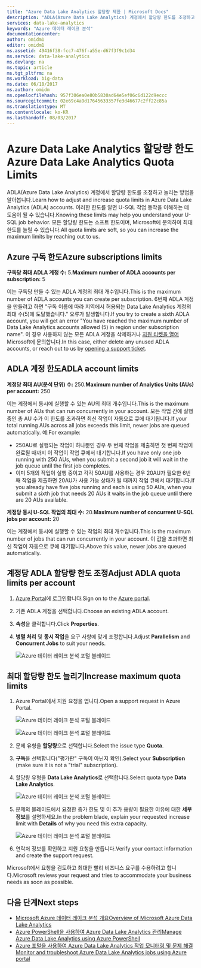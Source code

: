 ```yaml
---
title: "Azure Data Lake Analytics 할당량 제한 | Microsoft Docs"
description: "ADLA(Azure Data Lake Analytics) 계정에서 할당량 한도를 조정하고 늘리는 방법을 알아봅니다."
services: data-lake-analytics
keywords: "Azure 데이터 레이크 분석"
documentationcenter: 
author: omidm1
editor: omidm1
ms.assetid: 49416f38-fcc7-476f-a55e-d67f3f9c1d34
ms.service: data-lake-analytics
ms.devlang: na
ms.topic: article
ms.tgt_pltfrm: na
ms.workload: big-data
ms.date: 06/18/2017
ms.author: omidm
ms.openlocfilehash: 957f306ea0e80b5830ad64e5ef06c6d122d9eccc
ms.sourcegitcommit: 02e69c4a9d17645633357fe3d46677c2ff22c85a
ms.translationtype: MT
ms.contentlocale: ko-KR
ms.lasthandoff: 08/03/2017
---
```

# <a name="azure-data-lake-analytics-quota-limits"></a><span data-ttu-id="dfc12-104">Azure Data Lake Analytics 할당량 한도</span><span class="sxs-lookup"><span data-stu-id="dfc12-104">Azure Data Lake Analytics Quota Limits</span></span>

<span data-ttu-id="dfc12-105">ADLA(Azure Data Lake Analytics) 계정에서 할당량 한도를 조정하고 늘리는 방법을 알아봅니다.</span><span class="sxs-lookup"><span data-stu-id="dfc12-105">Learn how to adjust and increase quota limits in Azure Data Lake Analytics (ADLA) accounts.</span></span> <span data-ttu-id="dfc12-106">이러한 한도를 알면 U-SQL 작업 동작을 이해하는 데 도움이 될 수 있습니다.</span><span class="sxs-lookup"><span data-stu-id="dfc12-106">Knowing these limits may help you understand your U-SQL job behavior.</span></span> <span data-ttu-id="dfc12-107">모든 할당량 한도는 소프트 한도이며, Microsoft에 문의하여 최대 한도를 늘릴 수 있습니다.</span><span class="sxs-lookup"><span data-stu-id="dfc12-107">All quota limits are soft, so you can increase the maximum limits by reaching out to us.</span></span>

## <a name="azure-subscriptions-limits"></a><span data-ttu-id="dfc12-108">Azure 구독 한도</span><span class="sxs-lookup"><span data-stu-id="dfc12-108">Azure subscriptions limits</span></span>

<span data-ttu-id="dfc12-109">**구독당 최대 ADLA 계정 수:** 5.</span><span class="sxs-lookup"><span data-stu-id="dfc12-109">**Maximum number of ADLA accounts per subscription:**  5</span></span>

 <span data-ttu-id="dfc12-110">이는 구독당 만들 수 있는 ADLA 계정의 최대 개수입니다.</span><span class="sxs-lookup"><span data-stu-id="dfc12-110">This is the maximum number of ADLA accounts you can create per subscription.</span></span> <span data-ttu-id="dfc12-111">6번째 ADLA 계정을 만들려고 하면 "구독 이름에 따라 지역에서 허용되는 Data Lake Analytics 계정의 최대 수(5)에 도달했습니다." 오류가 발생합니다.</span><span class="sxs-lookup"><span data-stu-id="dfc12-111">If you try to create a sixth ADLA account, you will get an error "You have reached the maximum number of Data Lake Analytics accounts allowed (5) in region under subscription name".</span></span> <span data-ttu-id="dfc12-112">이 경우 사용하지 않는 모든 ADLA 계정을 삭제하거나 [지원 티켓을 열어](#increase-maximum-quota-limits) Microsoft에 문의합니다.</span><span class="sxs-lookup"><span data-stu-id="dfc12-112">In this case, either delete any unused ADLA accounts, or reach out to us by [opening a support ticket](#increase-maximum-quota-limits).</span></span>

## <a name="adla-account-limits"></a><span data-ttu-id="dfc12-113">ADLA 계정 한도</span><span class="sxs-lookup"><span data-stu-id="dfc12-113">ADLA account limits</span></span>

<span data-ttu-id="dfc12-114">**계정당 최대 AU(분석 단위) 수:** 250.</span><span class="sxs-lookup"><span data-stu-id="dfc12-114">**Maximum number of Analytics Units (AUs) per account:** 250</span></span>

<span data-ttu-id="dfc12-115">이는 계정에서 동시에 실행할 수 있는 AU의 최대 개수입니다.</span><span class="sxs-lookup"><span data-stu-id="dfc12-115">This is the maximum number of AUs that can run concurrently in your account.</span></span> <span data-ttu-id="dfc12-116">모든 작업 간에 실행 중인 총 AU 수가 이 한도를 초과하면 최신 작업이 자동으로 큐에 대기됩니다.</span><span class="sxs-lookup"><span data-stu-id="dfc12-116">If your total running AUs across all jobs exceeds this limit, newer jobs are queued automatically.</span></span> <span data-ttu-id="dfc12-117">예:</span><span class="sxs-lookup"><span data-stu-id="dfc12-117">For example:</span></span>

* <span data-ttu-id="dfc12-118">250AU로 실행되는 작업이 하나뿐인 경우 두 번째 작업을 제출하면 첫 번째 작업이 완료될 때까지 이 작업이 작업 큐에서 대기합니다.</span><span class="sxs-lookup"><span data-stu-id="dfc12-118">If you have only one job running with 250 AUs, when you submit a second job it will wait in the job queue until the first job completes.</span></span>
* <span data-ttu-id="dfc12-119">이미 5개의 작업이 실행 중이고 각각 50AU를 사용하는 경우 20AU가 필요한 6번째 작업을 제출하면 20AU가 사용 가능 상태가 될 때까지 작업 큐에서 대기합니다.</span><span class="sxs-lookup"><span data-stu-id="dfc12-119">If you already have five jobs running and each is using 50 AUs, when you submit a sixth job that needs 20 AUs it waits in the job queue until there are 20 AUs available.</span></span>

<span data-ttu-id="dfc12-120">**계정당 동시 U-SQL 작업의 최대 수:** 20.</span><span class="sxs-lookup"><span data-stu-id="dfc12-120">**Maximum number of concurrent U-SQL jobs per account:** 20</span></span>

<span data-ttu-id="dfc12-121">이는 계정에서 동시에 실행할 수 있는 작업의 최대 개수입니다.</span><span class="sxs-lookup"><span data-stu-id="dfc12-121">This is the maximum number of jobs that can run concurrently in your account.</span></span> <span data-ttu-id="dfc12-122">이 값을 초과하면 최신 작업이 자동으로 큐에 대기합니다.</span><span class="sxs-lookup"><span data-stu-id="dfc12-122">Above this value, newer jobs are queued automatically.</span></span>

## <a name="adjust-adla-quota-limits-per-account"></a><span data-ttu-id="dfc12-123">계정당 ADLA 할당량 한도 조정</span><span class="sxs-lookup"><span data-stu-id="dfc12-123">Adjust ADLA quota limits per account</span></span>

1. <span data-ttu-id="dfc12-124">[Azure Portal](https://portal.azure.com)에 로그인합니다.</span><span class="sxs-lookup"><span data-stu-id="dfc12-124">Sign on to the [Azure portal](https://portal.azure.com).</span></span>
2. <span data-ttu-id="dfc12-125">기존 ADLA 계정을 선택합니다.</span><span class="sxs-lookup"><span data-stu-id="dfc12-125">Choose an existing ADLA account.</span></span>
3. <span data-ttu-id="dfc12-126">**속성**을 클릭합니다.</span><span class="sxs-lookup"><span data-stu-id="dfc12-126">Click **Properties**.</span></span>
4. <span data-ttu-id="dfc12-127">**병렬 처리** 및 **동시 작업**을 요구 사항에 맞게 조정합니다.</span><span class="sxs-lookup"><span data-stu-id="dfc12-127">Adjust **Parallelism** and **Concurrent Jobs** to suit your needs.</span></span>

    ![Azure 데이터 레이크 분석 포털 블레이드](./media/data-lake-analytics-quota-limits/data-lake-analytics-quota-properties.png)

## <a name="increase-maximum-quota-limits"></a><span data-ttu-id="dfc12-129">최대 할당량 한도 늘리기</span><span class="sxs-lookup"><span data-stu-id="dfc12-129">Increase maximum quota limits</span></span>

1. <span data-ttu-id="dfc12-130">Azure Portal에서 지원 요청을 엽니다.</span><span class="sxs-lookup"><span data-stu-id="dfc12-130">Open a support request in Azure Portal.</span></span>

    ![Azure 데이터 레이크 분석 포털 블레이드](./media/data-lake-analytics-quota-limits/data-lake-analytics-quota-help-support.png)

    ![Azure 데이터 레이크 분석 포털 블레이드](./media/data-lake-analytics-quota-limits/data-lake-analytics-quota-support-request.png)
2. <span data-ttu-id="dfc12-133">문제 유형을 **할당량**으로 선택합니다.</span><span class="sxs-lookup"><span data-stu-id="dfc12-133">Select the issue type **Quota**.</span></span>
3. <span data-ttu-id="dfc12-134">**구독**을 선택합니다("평가판" 구독이 아닌지 확인).</span><span class="sxs-lookup"><span data-stu-id="dfc12-134">Select your **Subscription** (make sure it is not a "trial" subscription).</span></span>
4. <span data-ttu-id="dfc12-135">할당량 유형을 **Data Lake Analytics**로 선택합니다.</span><span class="sxs-lookup"><span data-stu-id="dfc12-135">Select quota type **Data Lake Analytics**.</span></span>

    ![Azure 데이터 레이크 분석 포털 블레이드](./media/data-lake-analytics-quota-limits/data-lake-analytics-quota-support-request-basics.png)

5. <span data-ttu-id="dfc12-137">문제의 블레이드에서 요청한 증가 한도 및 이 추가 용량이 필요한 이유에 대한 **세부 정보**를 설명하세요.</span><span class="sxs-lookup"><span data-stu-id="dfc12-137">In the problem blade, explain your requested increase limit with **Details** of why you need this extra capacity.</span></span>

    ![Azure 데이터 레이크 분석 포털 블레이드](./media/data-lake-analytics-quota-limits/data-lake-analytics-quota-support-request-details.png)

6. <span data-ttu-id="dfc12-139">연락처 정보를 확인하고 지원 요청을 만듭니다.</span><span class="sxs-lookup"><span data-stu-id="dfc12-139">Verify your contact information and create the support request.</span></span>

<span data-ttu-id="dfc12-140">Microsoft에서 요청을 검토하고 최대한 빨리 비즈니스 요구를 수용하려고 합니다.</span><span class="sxs-lookup"><span data-stu-id="dfc12-140">Microsoft reviews your request and tries to accommodate your business needs as soon as possible.</span></span>

## <a name="next-steps"></a><span data-ttu-id="dfc12-141">다음 단계</span><span class="sxs-lookup"><span data-stu-id="dfc12-141">Next steps</span></span>

* [<span data-ttu-id="dfc12-142">Microsoft Azure 데이터 레이크 분석 개요</span><span class="sxs-lookup"><span data-stu-id="dfc12-142">Overview of Microsoft Azure Data Lake Analytics</span></span>](data-lake-analytics-overview.md)
* [<span data-ttu-id="dfc12-143">Azure PowerShell을 사용하여 Azure Data Lake Analytics 관리</span><span class="sxs-lookup"><span data-stu-id="dfc12-143">Manage Azure Data Lake Analytics using Azure PowerShell</span></span>](data-lake-analytics-manage-use-powershell.md)
* [<span data-ttu-id="dfc12-144">Azure 포털을 사용하여 Azure Data Lake Analytics 작업 모니터링 및 문제 해결</span><span class="sxs-lookup"><span data-stu-id="dfc12-144">Monitor and troubleshoot Azure Data Lake Analytics jobs using Azure portal</span></span>](data-lake-analytics-monitor-and-troubleshoot-jobs-tutorial.md)
